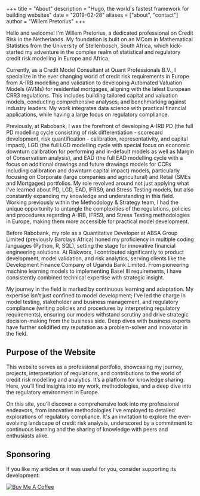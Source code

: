 +++
title = "About"
description = "Hugo, the world's fastest framework for building websites"
date = "2019-02-28"
aliases = ["about", "contact"]
author = "Willem Pretorius"
+++

Hello and welcome! I'm Willem Pretorius, a dedicated professional on Credit Risk in the Netherlands. My foundation is built on an MCom in Mathematical Statistics from the University of Stellenbosch, South Africa, which kick-started my adventure in the complex realm of statistical and regulatory credit risk modelling in Europe and Africa.

Currently, as a Credit Model Consultant at Quant Professionals B.V., I specialize in the ever changing world of credit risk requirements in Europe from A-IRB modelling and validation to developing Automated Valuation Models (AVMs) for residential mortgages, aligning with the latest European CRR3 regulations. This includes building tailored capital and valuation models, conducting comprehensive analyses, and benchmarking against industry leaders. My work integrates data science with practical financial applications, while having a large focus on regulatory compliance.

Previously, at Rabobank, I was the forefront of developing A-IRB PD (the full PD modelling cycle consisting of risk differentiation - scorecard development, risk quantification - calibration, representativity, and capital impact), LGD (the full LGD modelling cycle with special focus on economic downturn calibration for performing and in-default models as well as Margin of Conservatism analysis), and EAD (the full EAD modelling cycle with a focus on additional drawings and future drawings models for CCFs including calibration and downturn capital impact) models, particularly focusing on Corporate (large companies and agricultural) and Retail (SMEs and Mortgages) portfolios. My role revolved around not just applying what I've learned about PD, LGD, EAD, IFRS9, and Stress Testing models, but also constantly expanding my knowledge and understanding in this field. Working previously within the Methodology & Strategy team, I had the unique opportunity to untangle the complexities of the regulations, policies and procedures regarding A-IRB, IFRS9, and Stress Testing methodologies in Europe, making them more accessible for practical model development.

Before Rabobank, my role as a Quantitative Developer at ABSA Group Limited (previously Barclays Africa) honed my proficiency in multiple coding languages (Python, R, SQL), setting the stage for innovative financial engineering solutions. At Riskworx, I contributed significantly to product development, model validation, and risk analytics, serving clients like the Development Finance Company of Uganda Bank Limited. From pioneering machine learning models to implementing Basel III requirements, I have consistently combined technical expertise with strategic insight.

My journey in the field is marked by continuous learning and adaptation. My expertise isn't just confined to model development; I've led the charge in model testing, stakeholder and business management, and regulatory compliance (writing policies and procedures by interpreting regulatory requirements), ensuring our models withstand scrutiny and drive strategic decision-making from the business side. Deep dives with business experts have further solidified my reputation as a problem-solver and innovator in the field.

## Purpose of the Website

This website serves as a professional portfolio, showcasing my journey, projects, interpretation of regulations, and contributions to the world of credit risk modelling and analytics. It’s a platform for knowledge sharing. Here, you’ll find insights into my work, methodologies, and a deep dive into the regulatory environment in Europe.

On this site, you’ll discover a comprehensive look into my professional endeavors, from innovative methodologies I've employed to detailed explorations of regulatory compliance. It's an invitation to explore the ever-evolving landscape of credit risk analysis, underscored by a commitment to continuous learning and the sharing of knowledge with peers and enthusiasts alike.

## Sponsoring

If you like my articles or it was useful for you, consider supporting its development:

[![Buy Me A Coffee](https://cdn.buymeacoffee.com/buttons/default-green.png)](https://www.buymeacoffee.com/wlpretorius)

